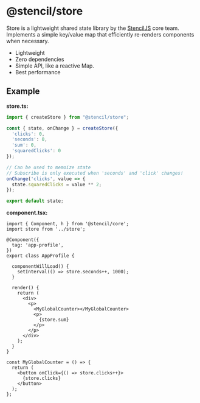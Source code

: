 # @stencil/store

Store is a lightweight shared state library by the [StencilJS](https://stenciljs.com/) core team. Implements a simple key/value map that efficiently re-renders components when necessary.

- Lightweight
- Zero dependencies
- Simple API, like a reactive Map.
- Best performance


## Example

**store.ts:**
```ts
import { createStore } from "@stencil/store";

const { state, onChange } = createStore({
  'clicks': 0,
  'seconds': 0,
  'sum': 0,
  'squaredClicks': 0
});

// Can be used to memoize state
// Subscribe is only executed when 'seconds' and 'click' changes!
onChange('clicks', value => {
  state.squaredClicks = value ** 2;
});

export default state;
```

**component.tsx:**
```tsx
import { Component, h } from '@stencil/core';
import store from '../store';

@Component({
  tag: 'app-profile',
})
export class AppProfile {

  componentWillLoad() {
    setInterval(() => store.seconds++, 1000);
  }

  render() {
    return (
      <div>
        <p>
          <MyGlobalCounter></MyGlobalCounter>
          <p>
            {store.sum}
          </p>
        </p>
      </div>
    );
  }
}

const MyGlobalCounter = () => {
  return (
    <button onClick={() => store.clicks++}>
      {store.clicks}
    </button>
  );
};
